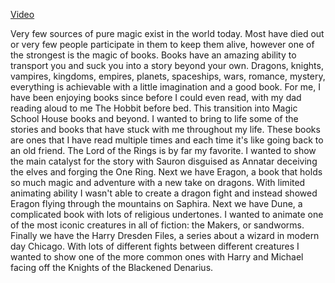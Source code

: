 [Video](https://youtu.be/bmiMbbHaAag)

Very few sources of pure magic exist in the world today. Most have died out or very few people participate in them to keep them alive, however one of the strongest is the magic of books. Books have an amazing ability to transport you and suck you into a story beyond your own. Dragons, knights, vampires, kingdoms, empires, planets, spaceships, wars, romance, mystery, everything is achievable with a little imagination and a good book. For me, I have been enjoying books since before I could even read, with my dad reading aloud to me The Hobbit before bed. This transition into Magic School House books and beyond. I wanted to bring to life some of the stories and books that have stuck with me throughout my life. These books are ones that I have read multiple times and each time it's like going back to an old friend. The Lord of the Rings is by far my favorite. I wanted to show the main catalyst for the story with Sauron disguised as Annatar deceiving the elves and forging the One Ring. Next we have Eragon, a book that holds so much magic and adventure with a new take on dragons. With limited animating ability I wasn't able to create a dragon fight and instead showed Eragon flying through the mountains on Saphira. Next we have Dune, a complicated book with lots of religious undertones. I wanted to animate one of the most iconic creatures in all of fiction: the Makers, or sandworms. Finally we have the Harry Dresden Files, a series about a wizard in modern day Chicago. With lots of different fights between different creatures I wanted to show one of the more common ones with Harry and Michael facing off the Knights of the Blackened Denarius. 